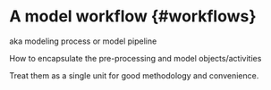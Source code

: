 


# A model workflow {#workflows}

aka modeling process or model pipeline

How to encapsulate the pre-processing and model objects/activities

Treat them as a single unit for good methodology and convenience.

